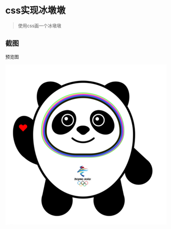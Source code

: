 # css实现冰墩墩
> 使用css画一个冰墩墩

## 截图

预览图

![](https://github.com/QQOQ/Bing-Dwen-Dwen/raw/main/bingdundun.png)